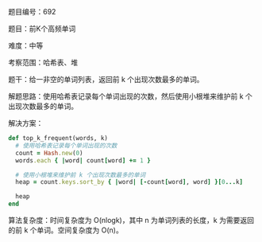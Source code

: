 题目编号：692

题目：前K个高频单词

难度：中等

考察范围：哈希表、堆

题干：给一非空的单词列表，返回前 k 个出现次数最多的单词。

解题思路：使用哈希表记录每个单词出现的次数，然后使用小根堆来维护前 k 个出现次数最多的单词。

解决方案：

```ruby
def top_k_frequent(words, k)
  # 使用哈希表记录每个单词出现的次数
  count = Hash.new(0)
  words.each { |word| count[word] += 1 }

  # 使用小根堆来维护前 k 个出现次数最多的单词
  heap = count.keys.sort_by { |word| [-count[word], word] }[0...k]

  heap
end
```

算法复杂度：时间复杂度为 O(nlogk)，其中 n 为单词列表的长度，k 为需要返回的前 k 个单词。空间复杂度为 O(n)。
